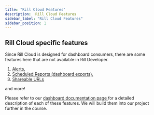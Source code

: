 ```yaml
---
title: "Rill Cloud Features"
description:  Rill Cloud Features
sidebar_label: "Rill Cloud Features"
sidebar_position: 1
---
```


## Rill Cloud specific features
Since Rill Cloud is designed for dashboard consumers, there are some features here that are not available in Rill Developer.

1. <a href='https://docs.rilldata.com/explore/alerts/' target="_blank"> Alerts, </a>
2. <a href='https://docs.rilldata.com/explore/exports' target="_blank"> Scheduled Reports (dashboard exports), </a>
3. <a href='https://docs.rilldata.com/explore/share-url' target="_blank"> Shareable URLs </a> 

and more!

Please refer to our <a href='https://docs.rilldata.com/explore/dashboard-101' target=" blank">dashboard documentation page </a> for a detailed description of each of these features. We will build them into our project further in the course.